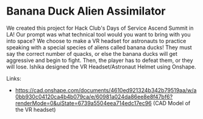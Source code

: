 # Banana Duck Alien Assimilator

We created this project for Hack Club's Days of Service Ascend Summit in LA! Our prompt was what technical tool would you want to bring with you into space? 
We choose to make a VR headset for astronauts to practice speaking with a special species of aliens called banana ducks! They must say the correct number of quacks, 
or else the banana ducks will get aggressive and begin to fight. Then, the player has to defeat them, or they will lose. Ishika designed the VR Headset/Astronaut Helmet using Onshape.

Links:
 - https://cad.onshape.com/documents/4610ed921324b342b79519aa/w/a0bb930c04120ca4b4b079ca/e/60981a024da86ee8e8f47bf6?renderMode=0&uiState=6739a5504eea714edc17ec96
(CAD Model of the VR headset)
